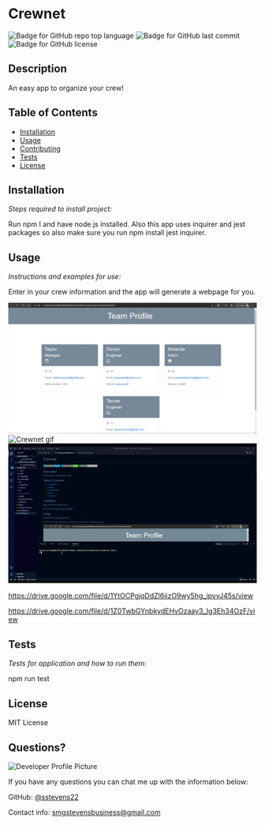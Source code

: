 # Crewnet

![Badge for GitHub repo top language](https://img.shields.io/github/languages/top/sstevens22/Teams-Gen?style=flat&logo=appveyor) 
![Badge for GitHub last commit](https://img.shields.io/github/last-commit/sstevens22/Teams-Gen?style=flat&logo=appveyor)
![Badge for GitHub license](https://img.shields.io/github/license/sstevens22/Teams-Gen?style=flat&logo=appveyor)

## Description  

An easy app to organize your crew!

## Table of Contents
  * [Installation](#installation)
  * [Usage](#usage)
  * [Contributing](#contributing)
  * [Tests](#tests)
* [License](#license)

## Installation

*Steps required to install project:*

Run npm I and have node.js installed.
Also this app uses inquirer and jest packages so also make sure you run npm install jest inquirer.

## Usage 

*Instructions and examples for use:*

Enter in your crew information and the app will generate a webpage for you.

![Crewnet demo](assets/crewnet.jpg)
![Crewnet gif](assets/crewgif.gif)
![NPM run test gif](assets/crewnettest.gif)

https://drive.google.com/file/d/1YtOCPgjqDdZl6iizO9wy5hg_ipvvJ45s/view

https://drive.google.com/file/d/1Z0TwbGYnbkydEHvOzaay3_Ig3Eh34OzF/view

## Tests

*Tests for application and how to run them:*

npm run test

## License

MIT License


## Questions?

![Developer Profile Picture](https://avatars.githubusercontent.com/u/77650590?v=4) 

If you have any questions you can chat me up with the information below:

GitHub: [@sstevens22](https://api.github.com/users/sstevens22)


Contact info: smgstevensbusiness@gmail.com